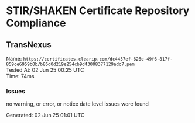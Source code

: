 # STIR/SHAKEN Certificate Repository Compliance

## TransNexus

Name: `https://certificates.clearip.com/dc4457ef-626e-49f6-817f-859ce6959b0b/b85d0d219e254cb9d43008377129adc7.pem`\
Tested At: 02 Jun 25 00:25 UTC\
Time: 74ms

### Issues

no warning, or error, or notice date level issues were found

Generated: 02 Jun 25 01:01 UTC